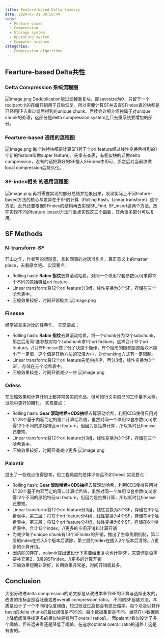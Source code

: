 ```yaml
---
title: Feature-based Delta Summary
date: 2024-07-31 00:50:44
tags:
  - Feature-based
  - Compression
  - Storage system
  - Operating system
  - Computer science
categories:
  - Compression algorithms
---
```

## Fearture-based  Delta共性

### Delta Compression 系统流程图
![image.png](https://notepic-1327795028.cos.ap-chengdu.myqcloud.com/pic/202407291513831.png)
Deduplication能过滤掉重复块，即savesize为0，只留下一个recipe大小的存储开销用于日后恢复。所以需要计算SF并去查SFindex表的块都是已经用FP去重过滤后得到的unique chunk。后续会详细介绍独属于对unique chunk的处理，这部分是delta compression system比只去重系统要增加的部分。

### Fearture-based 通用的流程图

![image.png](https://notepic-1327795028.cos.ap-chengdu.myqcloud.com/pic/202407291506456.png)
每个独特快都要计算SF(若干个ori feature经过线性变换后得到的1个新的feature叫做super feature)，先拿去查表，有相似块的话做delta compression，没有的话把算好的SF插入SFindex中即可，那之后对当前块做local compression后持久化。
### SF-index相关 的通用流程图
![image.png](https://notepic-1327795028.cos.ap-chengdu.myqcloud.com/pic/202407291526625.png)
再将需要实现的部分总结并抽象出来，发现实际上不同feature-based方法的核心与差异在于SF的计算（Rolling hash，Linear transform）这个方法，此外还要根据SFindex的结构再去实现SF_Find, SF_insert这两个方法。故在实现不同的feature-based方法时重点实现这三个函数，其余很多部分可以复用。

## SF Methods

### N-transform-SF
开山之作，作者写的很随意，拿和同事的对话当引言，真正意义上的master piece，去看原文吧。
实现要点：
- Rolling hash: **Rabin 指纹**去算滚动哈希，对同一个块用12套参数(a,b)求得12个不同的原始特征ori feature
- Linear transform:将12个ori feature分3组，线性变换为3个SF，存储在三个哈希表中。
- 压缩效果较好，时间开销极大
![image.png](https://notepic-1327795028.cos.ap-chengdu.myqcloud.com/pic/202407291744198.png)

### Finesse
经常被拿来对比的经典作。
实现要点：
- Rolling hash: **Rabin 指纹**去算滚动哈希，将一个chunk分为12个subchunk，那之后用同1套参数对每个subchunk求1个ori feature，这样合计12个ori feature。//只有Finesse做了分子块这个操作，有个隐形的限制是原始块不能小于一定值，这个值是其他方法的12倍大小，对chunking方式有一定限制。
- Linear transform:将12个ori feature先组内排序，再分3组，线性变换为3个SF，存储在三个哈希表中。
-  压缩效果较差，时间开销减少一些
![image.png](https://notepic-1327795028.cos.ap-chengdu.myqcloud.com/pic/202407291744886.png)

### Odess
在压缩效果和计算开销上都非常务实的作品，但可惜行文中自己的工作量不太够，没能中更好的期刊。
实现要点：
- Rolling hash: **Gear 滚动哈希+CDS抽样**去算滚动哈希，利用CDS使得只用对1/128个基于内容而定的窗口计算哈希值，虽然对同一个块用12套参数(a,b)求得12个不同的原始特征ori feature，但因为是抽样计算，所以耗时比finesse还要短。
- Linear transform:将12个ori feature分3组，线性变换为3个SF，存储在三个哈希表中。
-  压缩效果较好，时间开销减少更多
![image.png](https://notepic-1327795028.cos.ap-chengdu.myqcloud.com/pic/202407291747134.png)

### Palantir
提出了一些观点值得思考，但工程角度的总体评价远不如Odess
实现要点：
- Rolling hash: **Gear 滚动哈希+CDS抽样**去算滚动哈希，利用CDS使得只用对1/128个基于内容而定的窗口计算哈希值，虽然对同一个块用12套参数(a,b)求得12个不同的原始特征ori feature，但因为是抽样计算，所以耗时比finesse还要短。
- Linear transform:将12个ori feature分3组，线性变换为3个SF，存储在3个哈希表中。第二层：将12个ori feature分4组，线性变换为4个SF，存储在4个哈希表中。第三层：将12个ori feature分4组，线性变换为6个SF，存储在6个哈希表中。合计13个index。//更多的空间开销和计算开销
- 为减少每个unique chunk有13个SFindex的开销，推出了生命周期机制，第二层的index在插入5个版本后清除，第三层的index在插入2个版本后清除。//更多的计算开销。
- 因清除的存在，palantir提出该设计下需要给重复块也计算SF，来查询是否需要补充第2、3层的SFindex。//更多的计算开销
-  压缩效果短期非常好，长期效果非常差，时间开销极其多。

## Conclusion
大部分改进delta compression的论文都是从改进本章节SF的计算与选择出发的，改进的指标会是吞吐量或者overall compression ratio。
不同的SF组装方法，本质是设计了一个不同相似度阈值，较过低或过高都会有损压缩率。每个块及以其作base的delta chunk的最优阈值是不同的，每个数据集更是不同。当然在小数据集上降低阈值寻找更多的相似块是有利于overall ratio的。
而palantir看似设计了多个阈值，但长远来看还是降低了阈值，在追求optimal overall ratio的道路上这是有害的。

